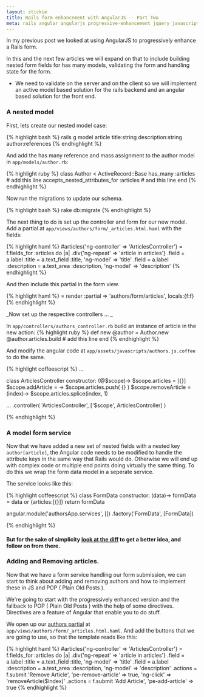 ```yaml
---
layout: stickie
title: Rails form enhancement with AngularJS -- Part Two
meta: rails angular angularjs progressive-enhancement jquery javascript ruby nested_form
---
```

In my previous post we looked at using AngularJS to progressively enhance a Rails form.

In this and the next few articles we will expand on that to include building nested form fields for has many models, validating the form and handling state for the form.

* We need to validate on the server and on the client so we will implement an active model based solution for the rails backend and an angular based solution for the front end.

### A nested model
First, lets create our nested model case:

{% highlight bash %}
rails g model article title:string description:string author:references
{% endhighlight %}

And add the has many reference and mass assignment to the author model in `app/models/author.rb`:

{% highlight ruby %}
class Author < ActiveRecord::Base
  has_many :articles # add this line
  accepts_nested_attributes_for :articles # and this line
end
{% endhighlight %}

Now run the migrations to update our schema.

{% highlight bash %}
rake db:migrate
{% endhighlight %}

The next thing to do is set up the controller and form for our new model. Add a partial at `app/views/authors/form/_articles.html.haml` with the fields:

{% highlight haml %}
#articles{'ng-controller' => 'ArticlesController'}
  = f.fields_for :articles do |a|
    .div{'ng-repeat' => 'article in articles'}
      .field
        = a.label :title
        = a.text_field :title, 'ng-model' => 'title'
      .field
        = a.label :description
        = a.text_area :description, 'ng-model' => 'description'
{% endhighlight %}

And then include this partial in the form view.

{% highlight haml %}
= render :partial => 'authors/form/articles', locals:{f:f}
{% endhighlight %}

_Now set up the respective controllers ... _

In `app/controllers/authors_controller.rb` build an instance of article in the new action:
{% highlight ruby %}
def new
  @author = Author.new
  @author.articles.build # add this line
end
{% endhighlight %}

And modify the angular code at `app/assets/javascripts/authors.js.coffee` to do the same.

{% highlight coffeescript %}
...

  class ArticlesController
    constructor: (@$scope)->
      $scope.articles = [{}]
      $scope.addArticle = ->
        $scope.articles.push( {} )
      $scope.removeArticle = (index)->
        $scope.articles.splice(index, 1)

...
    .controller( 'ArticlesController', ['$scope', ArticlesController] )

{% endhighlight %}

### A model form service

Now that we have added a new set of nested fields with a nested key `author[article]`, the Angular code needs to be modified to handle the attribute keys in the same way that Rails would do. Otherwise we will end up with complex code or multiple end points doing virtually the same thing. To do this we wrap the form data model in a seperate service.

The service looks like this:

{% highlight coffeescript %}
  class FormData
    constructor: (data)->
      formData = data or {articles:[{}]}
      return formData

  angular.module('authorsApp.services', [])
    .factory('FormData', [FormData])

{% endhighlight %}

#### But for the sake of simplicity [look at the diff](https://github.com/stevemartin/rangular/commit/1cb48a3b24108ac6d8dbfee437601281919a350a) to get a better idea, and follow on from there.

### Adding and Removing articles.

Now that we have a form service handling our form submission, we can start to think about adding and removing authors and how to implement these in JS and POP ( Plain Old Posts ).

We're going to start with the progressively enhanced version and the fallback to POP ( Plain Old Posts ) with the help of some directives. Directives are a feature of Angular that enable you to do stuff.

We open up our [authors partial](https://raw2.github.com/stevemartin/rangular/52da63e1b3332f1ceaf72122602b53b5593b763c/app/views/authors/form/_articles.html.haml) at `app/views/authors/form/_articles.html.haml`. And add the buttons that we are going to use, so that the template reads like this:

{% highlight haml %}
#articles{'ng-controller' => 'ArticlesController'}
  = f.fields_for :articles do |a|
    .div{'ng-repeat' => 'article in articles'}
      .field
        = a.label :title
        = a.text_field :title, 'ng-model' => 'title'
      .field
        = a.label :description
        = a.text_area :description, 'ng-model' => 'description'
      .actions
        = f.submit 'Remove Article', 'pe-remove-article' => true, 'ng-click' => 'removeArticle($index)'
  .actions
    = f.submit 'Add Article', 'pe-add-article' => true
{% endhighlight %}
